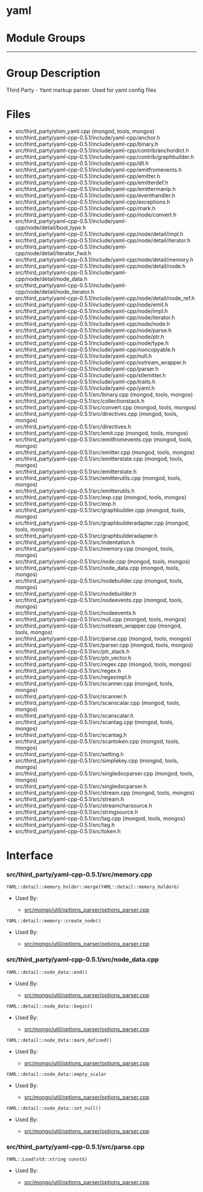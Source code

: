 # yaml

# Module Groups

-------------

# Group Description
Third Party - Yaml markup parser. Used for yaml config files

# Files
- src/third\_party/shim\_yaml.cpp   (mongod, tools, mongos)
- src/third\_party/yaml-cpp-0.5.1/include/yaml-cpp/anchor.h
- src/third\_party/yaml-cpp-0.5.1/include/yaml-cpp/binary.h
- src/third\_party/yaml-cpp-0.5.1/include/yaml-cpp/contrib/anchordict.h
- src/third\_party/yaml-cpp-0.5.1/include/yaml-cpp/contrib/graphbuilder.h
- src/third\_party/yaml-cpp-0.5.1/include/yaml-cpp/dll.h
- src/third\_party/yaml-cpp-0.5.1/include/yaml-cpp/emitfromevents.h
- src/third\_party/yaml-cpp-0.5.1/include/yaml-cpp/emitter.h
- src/third\_party/yaml-cpp-0.5.1/include/yaml-cpp/emitterdef.h
- src/third\_party/yaml-cpp-0.5.1/include/yaml-cpp/emittermanip.h
- src/third\_party/yaml-cpp-0.5.1/include/yaml-cpp/eventhandler.h
- src/third\_party/yaml-cpp-0.5.1/include/yaml-cpp/exceptions.h
- src/third\_party/yaml-cpp-0.5.1/include/yaml-cpp/mark.h
- src/third\_party/yaml-cpp-0.5.1/include/yaml-cpp/node/convert.h
- src/third\_party/yaml-cpp-0.5.1/include/yaml-cpp/node/detail/bool\_type.h
- src/third\_party/yaml-cpp-0.5.1/include/yaml-cpp/node/detail/impl.h
- src/third\_party/yaml-cpp-0.5.1/include/yaml-cpp/node/detail/iterator.h
- src/third\_party/yaml-cpp-0.5.1/include/yaml-cpp/node/detail/iterator\_fwd.h
- src/third\_party/yaml-cpp-0.5.1/include/yaml-cpp/node/detail/memory.h
- src/third\_party/yaml-cpp-0.5.1/include/yaml-cpp/node/detail/node.h
- src/third\_party/yaml-cpp-0.5.1/include/yaml-cpp/node/detail/node\_data.h
- src/third\_party/yaml-cpp-0.5.1/include/yaml-cpp/node/detail/node\_iterator.h
- src/third\_party/yaml-cpp-0.5.1/include/yaml-cpp/node/detail/node\_ref.h
- src/third\_party/yaml-cpp-0.5.1/include/yaml-cpp/node/emit.h
- src/third\_party/yaml-cpp-0.5.1/include/yaml-cpp/node/impl.h
- src/third\_party/yaml-cpp-0.5.1/include/yaml-cpp/node/iterator.h
- src/third\_party/yaml-cpp-0.5.1/include/yaml-cpp/node/node.h
- src/third\_party/yaml-cpp-0.5.1/include/yaml-cpp/node/parse.h
- src/third\_party/yaml-cpp-0.5.1/include/yaml-cpp/node/ptr.h
- src/third\_party/yaml-cpp-0.5.1/include/yaml-cpp/node/type.h
- src/third\_party/yaml-cpp-0.5.1/include/yaml-cpp/noncopyable.h
- src/third\_party/yaml-cpp-0.5.1/include/yaml-cpp/null.h
- src/third\_party/yaml-cpp-0.5.1/include/yaml-cpp/ostream\_wrapper.h
- src/third\_party/yaml-cpp-0.5.1/include/yaml-cpp/parser.h
- src/third\_party/yaml-cpp-0.5.1/include/yaml-cpp/stlemitter.h
- src/third\_party/yaml-cpp-0.5.1/include/yaml-cpp/traits.h
- src/third\_party/yaml-cpp-0.5.1/include/yaml-cpp/yaml.h
- src/third\_party/yaml-cpp-0.5.1/src/binary.cpp   (mongod, tools, mongos)
- src/third\_party/yaml-cpp-0.5.1/src/collectionstack.h
- src/third\_party/yaml-cpp-0.5.1/src/convert.cpp   (mongod, tools, mongos)
- src/third\_party/yaml-cpp-0.5.1/src/directives.cpp   (mongod, tools, mongos)
- src/third\_party/yaml-cpp-0.5.1/src/directives.h
- src/third\_party/yaml-cpp-0.5.1/src/emit.cpp   (mongod, tools, mongos)
- src/third\_party/yaml-cpp-0.5.1/src/emitfromevents.cpp   (mongod, tools, mongos)
- src/third\_party/yaml-cpp-0.5.1/src/emitter.cpp   (mongod, tools, mongos)
- src/third\_party/yaml-cpp-0.5.1/src/emitterstate.cpp   (mongod, tools, mongos)
- src/third\_party/yaml-cpp-0.5.1/src/emitterstate.h
- src/third\_party/yaml-cpp-0.5.1/src/emitterutils.cpp   (mongod, tools, mongos)
- src/third\_party/yaml-cpp-0.5.1/src/emitterutils.h
- src/third\_party/yaml-cpp-0.5.1/src/exp.cpp   (mongod, tools, mongos)
- src/third\_party/yaml-cpp-0.5.1/src/exp.h
- src/third\_party/yaml-cpp-0.5.1/src/graphbuilder.cpp   (mongod, tools, mongos)
- src/third\_party/yaml-cpp-0.5.1/src/graphbuilderadapter.cpp   (mongod, tools, mongos)
- src/third\_party/yaml-cpp-0.5.1/src/graphbuilderadapter.h
- src/third\_party/yaml-cpp-0.5.1/src/indentation.h
- src/third\_party/yaml-cpp-0.5.1/src/memory.cpp   (mongod, tools, mongos)
- src/third\_party/yaml-cpp-0.5.1/src/node.cpp   (mongod, tools, mongos)
- src/third\_party/yaml-cpp-0.5.1/src/node\_data.cpp   (mongod, tools, mongos)
- src/third\_party/yaml-cpp-0.5.1/src/nodebuilder.cpp   (mongod, tools, mongos)
- src/third\_party/yaml-cpp-0.5.1/src/nodebuilder.h
- src/third\_party/yaml-cpp-0.5.1/src/nodeevents.cpp   (mongod, tools, mongos)
- src/third\_party/yaml-cpp-0.5.1/src/nodeevents.h
- src/third\_party/yaml-cpp-0.5.1/src/null.cpp   (mongod, tools, mongos)
- src/third\_party/yaml-cpp-0.5.1/src/ostream\_wrapper.cpp   (mongod, tools, mongos)
- src/third\_party/yaml-cpp-0.5.1/src/parse.cpp   (mongod, tools, mongos)
- src/third\_party/yaml-cpp-0.5.1/src/parser.cpp   (mongod, tools, mongos)
- src/third\_party/yaml-cpp-0.5.1/src/ptr\_stack.h
- src/third\_party/yaml-cpp-0.5.1/src/ptr\_vector.h
- src/third\_party/yaml-cpp-0.5.1/src/regex.cpp   (mongod, tools, mongos)
- src/third\_party/yaml-cpp-0.5.1/src/regex.h
- src/third\_party/yaml-cpp-0.5.1/src/regeximpl.h
- src/third\_party/yaml-cpp-0.5.1/src/scanner.cpp   (mongod, tools, mongos)
- src/third\_party/yaml-cpp-0.5.1/src/scanner.h
- src/third\_party/yaml-cpp-0.5.1/src/scanscalar.cpp   (mongod, tools, mongos)
- src/third\_party/yaml-cpp-0.5.1/src/scanscalar.h
- src/third\_party/yaml-cpp-0.5.1/src/scantag.cpp   (mongod, tools, mongos)
- src/third\_party/yaml-cpp-0.5.1/src/scantag.h
- src/third\_party/yaml-cpp-0.5.1/src/scantoken.cpp   (mongod, tools, mongos)
- src/third\_party/yaml-cpp-0.5.1/src/setting.h
- src/third\_party/yaml-cpp-0.5.1/src/simplekey.cpp   (mongod, tools, mongos)
- src/third\_party/yaml-cpp-0.5.1/src/singledocparser.cpp   (mongod, tools, mongos)
- src/third\_party/yaml-cpp-0.5.1/src/singledocparser.h
- src/third\_party/yaml-cpp-0.5.1/src/stream.cpp   (mongod, tools, mongos)
- src/third\_party/yaml-cpp-0.5.1/src/stream.h
- src/third\_party/yaml-cpp-0.5.1/src/streamcharsource.h
- src/third\_party/yaml-cpp-0.5.1/src/stringsource.h
- src/third\_party/yaml-cpp-0.5.1/src/tag.cpp   (mongod, tools, mongos)
- src/third\_party/yaml-cpp-0.5.1/src/tag.h
- src/third\_party/yaml-cpp-0.5.1/src/token.h

# Interface

### src/third\_party/yaml-cpp-0.5.1/src/memory.cpp

<div></div>

    YAML::detail::memory_holder::merge(YAML::detail::memory_holder&)

- Used By:

    - [src/mongo/util/options\_parser/options\_parser.cpp](../startup\_initialization)

<div></div>

    YAML::detail::memory::create_node()

- Used By:

    - [src/mongo/util/options\_parser/options\_parser.cpp](../startup\_initialization)

### src/third\_party/yaml-cpp-0.5.1/src/node\_data.cpp

<div></div>

    YAML::detail::node_data::end()

- Used By:

    - [src/mongo/util/options\_parser/options\_parser.cpp](../startup\_initialization)

<div></div>

    YAML::detail::node_data::begin()

- Used By:

    - [src/mongo/util/options\_parser/options\_parser.cpp](../startup\_initialization)

<div></div>

    YAML::detail::node_data::mark_defined()

- Used By:

    - [src/mongo/util/options\_parser/options\_parser.cpp](../startup\_initialization)

<div></div>

    YAML::detail::node_data::empty_scalar

- Used By:

    - [src/mongo/util/options\_parser/options\_parser.cpp](../startup\_initialization)

<div></div>

    YAML::detail::node_data::set_null()

- Used By:

    - [src/mongo/util/options\_parser/options\_parser.cpp](../startup\_initialization)

### src/third\_party/yaml-cpp-0.5.1/src/parse.cpp

<div></div>

    YAML::Load(std::string const&)

- Used By:

    - [src/mongo/util/options\_parser/options\_parser.cpp](../startup\_initialization)
